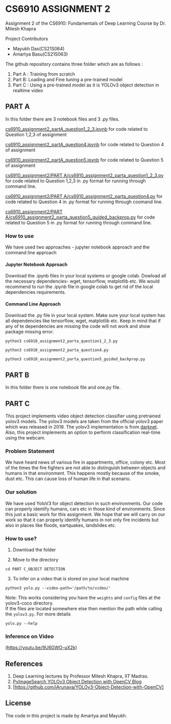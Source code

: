 # CS6910 ASSIGNMENT 2

Assignment 2 of the CS6910: Fundamentals of Deep Learning Course by Dr. Mitesh Khapra

Project Contributors
- Mayukh Das(CS21S064)
- Amartya Basu(CS21S063)

The github repository contains three folder  which are as follows :
1. Part A : Training from scratch 
2. Part B: Loading and Fine tuning a pre-trained model
3. Part C : Using a pre-trained model as it is YOLOv3 object detection in realtime video

## PART A
In this folder there are 3 notebook files and 3 .py files.

[cs6910_assignment2_partA_question1_2_3.ipynb](PART%20A/cs6910_assignment2_partA_question1_2_3.ipynb) for code related to Question 1,2,3 of assignment

[cs6910_assignment2_partA_question4.ipynb](PART%20A/cs6910_assignment2_partA_question4.ipynb) for code related to Question 4 of assignment

[cs6910_assignment2_partA_question5.ipynb](PART%20A/cs6910_assignment2_partA_question5.ipynb)  for code related to Question 5 of assignment

[cs6910_assignment2/PART A/cs6910_assignment2_parta_question1_2_3.py](PART%20A/cs6910_assignment2_parta_question1_2_3.py) for code related to Question 1,2,3 in .py format for running through command line.

[cs6910_assignment2/PART A/cs6910_assignment2_parta_question4.py](PART%20A/cs6910_assignment2_parta_question4.py) for code related to Question 4 in .py format for running through coomand line.

[cs6910_assignment2/PART A/cs6910_assignment2_parta_question5_guided_backprop.py](PART%20A/cs6910_assignment2_parta_question5_guided_backprop.py) for code related to Question 5 in .py format for running through command line.

### How to use 
We have used two approaches - jupyter notebook approach and the command line approach

#### Jupyter Notebook Approach
Download the .ipynb files in your local systems or google colab. Dowload all the necessary dependencies- wget, tensorflow, matplotlib etc.
We would recommend to run the .ipynb file in google colab to get rid of the local dependencies requirements.

####  Command Line Approach

Download the .py file in your local system. Make sure your local system has all dependencies like tensorflow, wget, matplotlib etc. Keep in mind that if any of te dependencies are missing the code will not work and show package missing error.
```
python3 cs6910_assignment2_parta_question1_2_3.py
```
```
python3 cs6910_assignment2_parta_question4.py
```
```
python3 cs6910_assignment2_parta_question5_guided_backprop.py
```

## PART B
In this folder there is one notebook file and one.py file.

 
 
## PART C 
This project implements video object detection classifier using pretrained yolov3 models. 
The yolov3 models are taken from the official yolov3 paper which was released in 2018. The yolov3 implementation is from [darknet](https://github.com/pjreddie/darknet). Also, this project implements an option to perform classification real-time using the webcam.
 
### Problem Statement

We have heard news of various fire in appartments, office, colony etc. Most of the times the fire fighters are not able to distinguish between objects and humans in that environment. This happens mostly because of the smoke, dust etc. This can cause loss of human life in that scenario.

### Our solution

We have used YoloV3 for object detection in such environments. Our code can properly identify humans, cars etc in those kind of environments. Since this just a basic work for this assignment. We hope that we will carry on our work so that it can properly identify humans in not only fire incidents but also in places like floods, eartquakes, landslides etc.

### How to use?

1) Download the folder

2) Move to the directory
```
cd PART C_OBJECT DETECTION
```

3) To infer on a video that is stored on your local machine
```
python3 yolo.py --video-path='/path/to/video/'
```

Note: This works considering you have the `weights` and `config` files at the yolov3-coco directory.
<br/>
If the files are located somewhere else then mention the path while calling the `yolov3.py`. For more details
```
yolo.py --help
```


### Inference on Video

(https://youtu.be/9U6GWO-uX2k)


## References

1) Deep Learning lectures by Professor Mitesh Khapra, IIT Madras.
2) [PyImageSearch YOLOv3 Object Detection with OpenCV Blog](https://www.pyimagesearch.com/2018/11/12/yolo-object-detection-with-opencv/)
3) [https://github.com/iArunava/YOLOv3-Object-Detection-with-OpenCV]

## License

The code in this project is made by Amartya and Mayukh.

